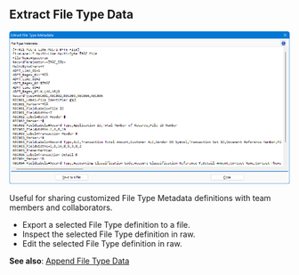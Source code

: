 ## Extract File Type Data

![FileType_Extract](https://raw.githubusercontent.com/shriprem/FWDataViz/master/images/file_type_extract.png)

Useful for sharing customized File Type Metadata definitions with team members and collaborators.

* Export a selected File Type definition to a file.
* Inspect the selected File Type definition in raw.
* Edit the selected File Type definition in raw.

**See also**: [Append File Type Data](https://github.com/shriprem/FWDataViz/blob/master/docs/file_type_append_dialog.md)